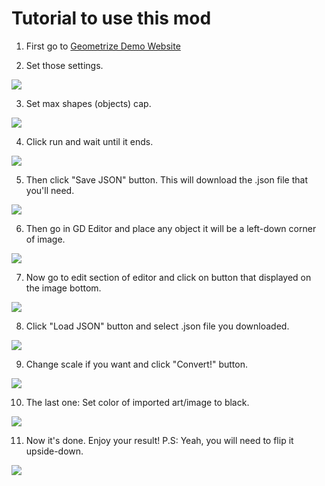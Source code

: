 # Tutorial to use this mod
1. First go to [Geometrize Demo Website](https://www.samcodes.co.uk/project/geometrize-haxe-web/)

2. Set those settings.

![](https://github.com/ShineUA/geometrize2gd-mod-geode/blob/main/screenshots/1.png)

3. Set max shapes (objects) cap.

![](https://github.com/ShineUA/geometrize2gd-mod-geode/blob/main/screenshots/2.png)

4. Click run and wait until it ends.

![](https://github.com/ShineUA/geometrize2gd-mod-geode/blob/main/screenshots/3.png)

5. Then click "Save JSON" button. This will download the .json file that you'll need.

![](https://github.com/ShineUA/geometrize2gd-mod-geode/blob/main/screenshots/4.png)

6. Then go in GD Editor and place any object it will be a left-down corner of image.

![](https://github.com/ShineUA/geometrize2gd-mod-geode/blob/main/screenshots/5.png)

7. Now go to edit section of editor and click on button that displayed on the image bottom.

![](https://github.com/ShineUA/geometrize2gd-mod-geode/blob/main/screenshots/6.png)

8. Click "Load JSON" button and select .json file you downloaded.

![](https://github.com/ShineUA/geometrize2gd-mod-geode/blob/main/screenshots/7.png)

9. Change scale if you want and click "Convert!" button.

![](https://github.com/ShineUA/geometrize2gd-mod-geode/blob/main/screenshots/8.png)

10. The last one: Set color of imported art/image to black.

![](https://github.com/ShineUA/geometrize2gd-mod-geode/blob/main/screenshots/10.png)

11. Now it's done. Enjoy your result!
P.S: Yeah, you will need to flip it upside-down.

![](https://github.com/ShineUA/geometrize2gd-mod-geode/blob/main/screenshots/9.png)

